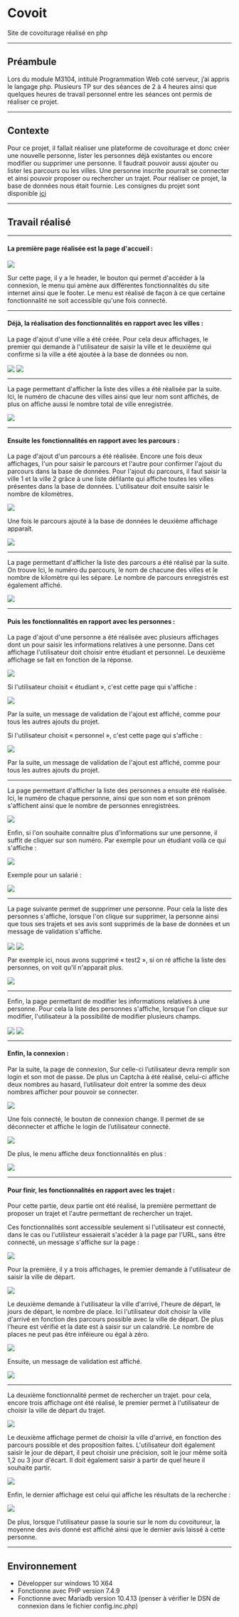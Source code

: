 # Covoit
Site de covoiturage réalisé en php

***
## Préambule

Lors du module M3104, intitulé Programmation Web coté serveur, j’ai appris le langage php. Plusieurs TP sur des séances de 2 à 4 heures ainsi que quelques heures de travail personnel entre les séances ont permis de réaliser ce projet.

***
## Contexte

Pour ce projet, il fallait réaliser une plateforme de covoiturage et donc créer une nouvelle personne, lister les personnes déjà existantes ou encore modifier ou supprimer une personne. Il faudrait pouvoir aussi ajouter ou lister les parcours ou les villes. Une personne inscrite pourrait se connecter et ainsi pouvoir proposer ou rechercher un trajet. Pour réaliser ce projet, la base de données nous était fournie. Les consignes du projet sont disponible [ici](https://gitlab.com/MiCha/covoit)

***
## Travail réalisé

***

#### La première page réalisée est la page d'accueil : 

<img align="center" src="https://zupimages.net/up/20/53/fuy4.png">

Sur cette page, il y a le header, le bouton qui permet d'accéder à la connexion, le menu qui amène aux différentes fonctionnalités du site internet ainsi que le footer. Le menu est réalisé de façon à ce que certaine fonctionnalité ne soit accessible qu'une fois connecté. 

***

#### Déjà, la réalisation des fonctionnalités en rapport avec les villes : 

La page d'ajout d'une ville a été créée. Pour cela deux affichages, le premier qui demande à l'utilisateur de saisir la ville et le deuxième qui confirme si la ville a été ajoutée à la base de données ou non. 

<img align="center" src="https://zupimages.net/up/20/53/u4ai.png">

<img align="center" src="https://zupimages.net/up/20/53/3kek.png">

***

La page permettant d'afficher la liste des villes a été réalisée par la suite. Ici, le numéro de chacune des villes ainsi que leur nom sont affichés, de plus on affiche aussi le nombre total de ville enregistrée. 

<img align="center" src="https://zupimages.net/up/20/53/sp8o.png">

***

#### Ensuite les fonctionnalités en rapport avec les parcours : 

La page d'ajout d'un parcours a été réalisée. Encore une fois deux affichages, l'un pour saisir le parcours et l'autre pour confirmer l'ajout du parcours dans la base de données. Pour l'ajout du parcours, il faut saisir la ville 1 et la ville 2 grâce à une liste défilante qui affiche toutes les villes présentes dans la base de données. L'utilisateur doit ensuite saisir le nombre de kilomètres. 

<img align="center" src="https://zupimages.net/up/20/53/7st9.png">

Une fois le parcours ajouté à la base de données le deuxième affichage apparaît. 

<img align="center" src="https://zupimages.net/up/20/53/mxn9.png">

***

La page permettant d'afficher la liste des parcours a été réalisé par la suite. On trouve Ici, le numéro du parcours, le nom de chacune des villes et le nombre de kilomètre qui les sépare. Le nombre de parcours enregistrés est également affiché. 

<img align="center" src="https://zupimages.net/up/20/53/l1n9.png">

***

#### Puis les fonctionnalités en rapport avec les personnes : 

La page d'ajout d'une personne a été réalisée avec plusieurs affichages dont un pour saisir les informations relatives à une personne. Dans cet affichage l'utilisateur doit choisir entre étudiant et personnel. Le deuxième affichage se fait en fonction de la réponse. 

<img align="center" src="https://zupimages.net/up/20/53/jwrx.png">

Si l'utilisateur choisit « étudiant », c'est cette page qui s'affiche : 

<img align="center" src="https://zupimages.net/up/20/53/nnc5.png">

Par la suite, un message de validation de l'ajout est affiché, comme pour tous les autres ajouts du projet. 

Si l'utilisateur choisit « personnel », c'est cette page qui s'affiche : 

<img align="center" src="https://zupimages.net/up/20/53/918d.png">

Par la suite, un message de validation de l'ajout est affiché, comme pour tous les autres ajouts du projet. 

***

La page permettant d'afficher la liste des personnes a ensuite été réalisée. Ici, le numéro de chaque personne, ainsi que son nom et son prénom s'affichent ainsi que le nombre de personnes enregistrées. 

<img align="center" src="https://zupimages.net/up/20/53/go0n.png">

Enfin, si l'on souhaite connaitre plus d'informations sur une personne, il suffit de cliquer sur son numéro. Par exemple pour un étudiant voilà ce qui s'affiche : 

<img align="center" src="https://zupimages.net/up/20/53/c6vp.png">

Exemple pour un salarié : 

<img align="center" src="https://zupimages.net/up/20/53/o16s.png">

***

La page suivante permet de supprimer une personne. Pour cela la liste des personnes s'affiche, lorsque l'on clique sur supprimer, la personne ainsi que tous ses trajets et ses avis sont supprimés de la base de données et un message de validation s'affiche. 

<img align="center" src="https://zupimages.net/up/20/53/6ai8.png">

<img align="center" src="https://zupimages.net/up/20/53/azbo.png">

Par exemple ici, nous avons supprimé « test2 », si on ré affiche la liste des personnes, on voit qu'il n'apparait plus. 

<img align="center" src="https://zupimages.net/up/20/53/9j63.png">

***

Enfin, la page permettant de modifier les informations relatives à une personne. Pour cela la liste des personnes s'affiche, lorsque l'on clique sur modifier, l'utilisateur à la possibilité de modifier plusieurs champs.  

<img align="center" src="https://zupimages.net/up/20/53/odva.png">

<img align="center" src="https://zupimages.net/up/20/53/zl03.png">

***

#### Enfin, la connexion :

Par la suite, la page de connexion, Sur celle-ci l’utilisateur devra remplir son login et son mot de passe. De plus un Captcha à été réalisé, celui-ci affiche deux nombres au hasard, l’utilisateur doit entrer la somme des deux nombres afficher pour pouvoir se connecter. 

<img align="center" src="https://zupimages.net/up/20/53/f9y3.png">

Une fois connecté, le bouton de connexion change. Il permet de se déconnecter et affiche le login de l’utilisateur connecté.

<img align="center" src="https://zupimages.net/up/20/53/t0oh.png">

De plus, le menu affiche deux fonctionnalités en plus : 

<img align="center" src="https://zupimages.net/up/20/53/se24.png">

***

#### Pour finir, les fonctionnalités en rapport avec les trajet : 

Pour cette partie, deux partie ont été réalisé, la première permettant de proposer un trajet et l'autre permettant de rechercher un trajet. 

Ces fonctionnalités sont accessible seulement si l'utilisateur est connecté, dans le cas ou l'utilisteur essaierait s'acéder à la page par l'URL, sans être connecté,  un message s'affiche sur la page : 

<img align="center" src="https://zupimages.net/up/20/53/mwod.png">

Pour la première, il y a trois affichages, le premier demande à l'utilisateur de saisir la ville de départ.

<img align="center" src="https://zupimages.net/up/20/53/3f9o.png">

Le deuxième demande à l'utilisateur la ville d'arrivé, l'heure de départ, le jours de départ, le nombre de place. Ici l'utilisateur doit choisir la ville d'arrivé en fonction des parcours possible avec la ville de départ. De plus l'heure est vérifié et la date est à saisir sur un calandrié. Le nombre de places ne peut pas être inféieure ou égal à zéro. 

<img align="center" src="https://zupimages.net/up/20/53/odch.png">

Ensuite, un message de validation est affiché. 

<img align="center" src="https://zupimages.net/up/20/53/u8sn.png">

***

La deuxième fonctionnalité permet de rechercher un trajet. pour cela, encore trois affichage ont été réalisé, le premier permet à l'utilisateur de choisir la ville de départ du trajet. 

<img align="center" src="https://zupimages.net/up/20/53/0kpl.png">

Le deuxième affichage permet de choisir la ville d'arrivé, en fonction des parcours possible et des proposition faites. L'utilisateur doit également saisir le jour de départ, il peut choisir une précision, soit le jour même soità 1,2 ou 3 jour d'écart. Il doit également saisir à partir de quel heure il souhaite partir. 

<img align="center" src="https://zupimages.net/up/20/53/jo26.png">

Enfin, le dernier affichage est celui qui affiche les résultats de la recherche : 

<img align="center" src="https://zupimages.net/up/20/53/frtc.png">

De plus, lorsque l'utilisateur passe la sourie sur le nom du covoitureur, la moyenne des avis donné est affiché ainsi que le dernier avis laissé à cette personne. 

***
## Environnement

- Développer sur windows 10 X64
- Fonctionne avec PHP version 7.4.9
- Fonctionne avec Mariadb version 10.4.13 (penser à vérifier le DSN de connexion dans le fichier config.inc.php)

